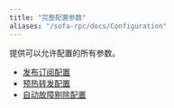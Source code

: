 ```yaml
---
title: "完整配置参数"
aliases: "/sofa-rpc/docs/Configuration"
---
```


提供可以允许配置的所有参数。

* [发布订阅配置](../configuration-common)
* [预热转发配置](../provider-warmup-weight)
* [自动故障剔除配置](../configuration-fault-tolerance)
